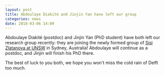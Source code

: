 ```yaml
---
layout: post
title: Abdoulaye Diakité and Jinjin Yan have left our group 
categories: news
date: 2018-03-06 14:09
---
```


Abdoulaye Diakité (postdoc) and Jinjin Yan (PhD student) have both left our research group recently: they are joining the newly formed group of [Sisi Zlatanova at UNSW](https://research.unsw.edu.au/people/professor-sisi-zlatanova) in Sydney, Australia! Abdoulaye will continue as a postdoc, and Jinjin will finish his PhD there.

The best of luck to you both, we hope you won't miss the cold rain of Delft too much.



